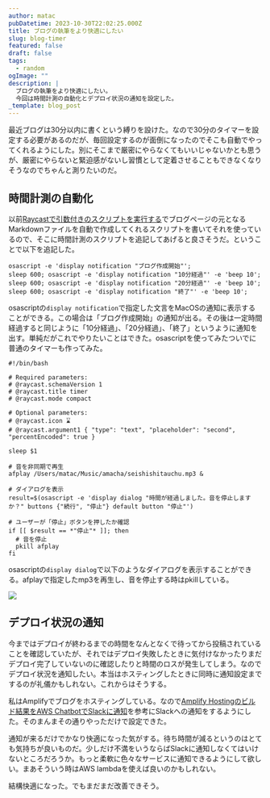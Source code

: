 ```yaml
---
author: matac
pubDatetime: 2023-10-30T22:02:25.000Z
title: ブログの執筆をより快適にしたい
slug: blog-timer
featured: false
draft: false
tags:
  - random
ogImage: ""
description: |
  ブログの執筆をより快適にしたい。
  今回は時間計測の自動化とデプロイ状況の通知を設定した。
_template: blog_post
---
```


最近ブログは30分以内に書くという縛りを設けた。なので30分のタイマーを設定する必要があるのだが、毎回設定するのが面倒になったのでそこも自動でやってくれるようにした。別にそこまで厳密にやらなくてもいいじゃないかとも思うが、厳密にやらないと緊迫感がないし習慣として定着させることもできなくなりそうなのでちゃんと測りたいのだ。

## 時間計測の自動化

以前[Raycastで引数付きのスクリプトを実行する](/posts/raycast-param)でブログページの元となるMarkdownファイルを自動で作成してくれるスクリプトを書いてそれを使っているので、そこに時間計測のスクリプトを追記してあげると良さそうだ。ということで以下を追記した。

```
osascript -e 'display notification "ブログ作成開始"';
sleep 600; osascript -e 'display notification "10分経過"' -e 'beep 10';
sleep 600; osascript -e 'display notification "20分経過"' -e 'beep 10';
sleep 600; osascript -e 'display notification "終了"' -e 'beep 10';
```

osascriptの`display notification`で指定した文言をMacOSの通知に表示することができる。この場合は「ブログ作成開始」の通知が出る。その後は一定時間経過すると同じように「10分経過」、「20分経過」、「終了」というように通知を出す。単純だがこれでやりたいことはできた。osascriptを使ってみたついでに普通のタイマーも作ってみた。

```
#!/bin/bash

# Required parameters:
# @raycast.schemaVersion 1
# @raycast.title timer
# @raycast.mode compact

# Optional parameters:
# @raycast.icon ⌛️
# @raycast.argument1 { "type": "text", "placeholder": "second", "percentEncoded": true }

sleep $1

# 音を非同期で再生
afplay /Users/matac/Music/amacha/seishishitauchu.mp3 &

# ダイアログを表示
result=$(osascript -e 'display dialog "時間が経過しました。音を停止しますか？" buttons {"続行", "停止"} default button "停止"')

# ユーザーが「停止」ボタンを押したか確認
if [[ $result == *"停止"* ]]; then
  # 音を停止
  pkill afplay
fi
```

osascriptの`display dialog`で以下のようなダイアログを表示することができる。afplayで指定したmp3を再生し、音を停止する時はpkillしている。

![](/img/dialog.png)

## デプロイ状況の通知

今まではデプロイが終わるまでの時間をなんとなくで待ってから投稿されていることを確認していたが、それではデプロイ失敗したときに気付けなかったりまだデプロイ完了していないのに確認したりと時間のロスが発生してしまう。なのでデプロイ状況を通知したい。本当はホスティングしたときに同時に通知設定までするのが礼儀かもしれない。これからはそうする。

私はAmplifyでブログをホスティングしている。なので[Amplify Hostingのビルド結果をAWS ChatbotでSlackに通知](https://zenn.dev/ibaraki/articles/1da11379e528b5)を参考にSlackへの通知をするようにした。そのまんまその通りやっただけで設定できた。

通知が来るだけでかなり快適になった気がする。待ち時間が減るというのはとても気持ちが良いものだ。少しだけ不満をいうならばSlackに通知しなくてはいけないところだろうか。もっと柔軟に色々なサービスに通知できるようにして欲しい。まあそういう時はAWS lambdaを使えば良いのかもしれない。

結構快適になった。でもまだまだ改善できそう。
